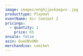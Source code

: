 ```yaml
---
image: images/enghjjpvkaagvv-.jpg
producttype: Playmat
eventName: Air Comiket 2
pricings:
  - quantity: 1
    price: 65
onsale: false
asin: DueUBvUNh
merchandise: comiket
---
```


